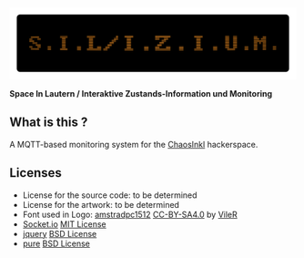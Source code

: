 ![S.I.L/I.Z.I.U.M.](./artwork/silizium.png "Space In Lautern / Interaktive Zustands-Information und Monitoring")

**Space In Lautern / Interaktive Zustands-Information und Monitoring**

What is this ?
--------------
A MQTT-based monitoring system for the [ChaosInkl](http://chaos-inkl.de) hackerspace.



Licenses
--------
* License for the source code: to be determined
* License for the artwork: to be determined
* Font used in Logo:
    [amstradpc1512](http://int10h.org/oldschool-pc-fonts/fontlist/#amstradpc1512)
    [CC-BY-SA4.0](static/css/font/LICENSE) by [VileR](http://int10h.org/)
* [Socket.io](http://socket.io/) [MIT License](static/js/socketio/LICENSE)
* [jquery](https://jquery.com/) [BSD License](static/js/jquery/LICENSE)
* [pure](http://purecss.io/) [BSD License](static/css/pure/LICENSE.md)
